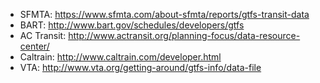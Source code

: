 - SFMTA: https://www.sfmta.com/about-sfmta/reports/gtfs-transit-data
- BART: http://www.bart.gov/schedules/developers/gtfs
- AC Transit: http://www.actransit.org/planning-focus/data-resource-center/
- Caltrain: http://www.caltrain.com/developer.html
- VTA: http://www.vta.org/getting-around/gtfs-info/data-file
